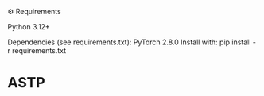 
⚙️ Requirements

Python 3.12+

Dependencies (see requirements.txt):
PyTorch 2.8.0
Install with:
pip install -r requirements.txt
# ASTP
